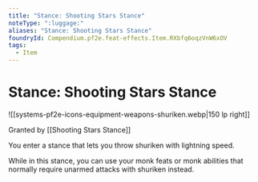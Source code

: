 ```yaml
---
title: "Stance: Shooting Stars Stance"
noteType: ":luggage:"
aliases: "Stance: Shooting Stars Stance"
foundryId: Compendium.pf2e.feat-effects.Item.RXbfq6oqzVnW6xOV
tags:
  - Item
---
```


# Stance: Shooting Stars Stance
![[systems-pf2e-icons-equipment-weapons-shuriken.webp|150 lp right]]

Granted by [[Shooting Stars Stance]]

You enter a stance that lets you throw shuriken with lightning speed.

While in this stance, you can use your monk feats or monk abilities that normally require unarmed attacks with shuriken instead.
